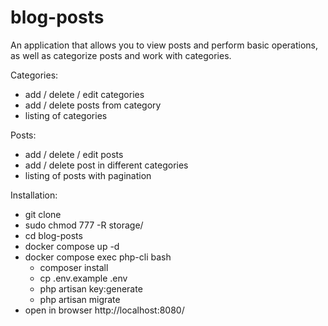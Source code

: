 # blog-posts
Аn application that allows you to view posts and perform basic operations, as well as categorize posts and work with categories.

Categories:
- add / delete / edit categories
- add / delete posts from category
- listing of categories

Posts:
- add / delete / edit posts
- add / delete post in different categories
- listing of posts with pagination

Installation:
- git clone <my-project>
- sudo chmod 777 -R storage/
- cd blog-posts
- docker compose up -d
- docker compose exec php-cli bash
  - composer install
  - cp .env.example .env
  - php artisan key:generate
  - php artisan migrate
- open in browser http://localhost:8080/
